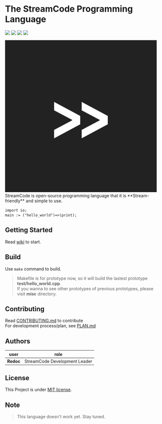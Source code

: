 # The StreamCode Programming Language 

<a><img src="https://img.shields.io/badge/process-Prototyping-red"></a>
<a href="https://github.com/Diggie-Bro/Frog-Prototype-StreamCode/actions/"><img src="https://img.shields.io/badge/protobuild-pass-green"></a>
<a href="https://www.cplusplus.com"><img src="https://img.shields.io/badge/language->=C++-blue"></a>
<a href="./LICENSE"><img src="https://img.shields.io/badge/LICENSE-MIT-pink"></a>

<img src="./stream.png" width=500 height=500>
StreamCode is open-source programming language that it is **Stream-friendly** and simple to use.

```
import io;
main := ("hello_world")=>(print);
```

## Getting Started
Read [wiki](https://github.com/Diggie-Bro/StreamCode/wiki) to start.

## Build
Use `make` command to build.
> Makefile is for prototype now, so it will build the lastest prototype **test/hello_world.cpp**.  
> If you wanna to see other prototypes of previous prototypes, please visit **misc** directory.

## Contributing
Read [CONTRIBUTING.md](./CONTRIBUTING.md) to contribute  
For development process/plan, see [PLAN.md](./PLAN.md)

## Authors
|user|role|
|----|----|
|**Redoc**|StreamCode Development Leader|

## License
This Project is under [MIT license](./LICENSE).

## Note
> This language doesn't work yet. Stay tuned.
